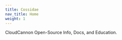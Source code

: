 ```yaml
---
title: Cossidae
nav_title: Home
weight: 1
---
```


CloudCannon Open-Source Info, Docs, and Education.
